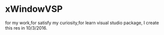 # xWindowVSP
for my work,for satisfy my curiosity,for learn visual studio package, I create this res in 10/3/2016.
